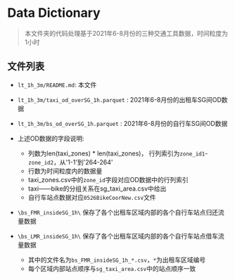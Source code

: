 # Data Dictionary
> 本文件夹的代码处理基于2021年6-8月份的三种交通工具数据，时间粒度为1小时

## 文件列表
- `lt_1h_3m/README.md`: 本文件
- `lt_1h_3m/taxi_od_overSG_1h.parquet` : 2021年6-8月份的出租车SG间OD数据
- `lt_1h_3m/bs_od_overSG_1h.parquet` : 2021年6-8月份的自行车SG间OD数据
- 上述OD数据的字段说明:
  - 列数为len(taxi_zones) * len(taxi_zones)， 行列索引为`zone_id1`-`zone_id2`，从'1-1'到'264-264'
  - 行数为时间粒度内的数据量
  - taxi_zones.csv中的`zone_id`字段对应OD数据中的行列索引
  - taxi——bike的分组关系在sg_taxi_area.csv中给出
  - 自行车站点数据对应`0526BikeCoorNew.csv`文件

- `\bs_FMR_insideSG_1h\` 保存了各个出租车区域内部的各个自行车站点归还流量数据
- `\bs_LMR_insideSG_1h\` 保存了各个出租车区域内部的各个自行车站点借车流量数据
  - 其中的文件名为`bs_FMR_insideSG_1h_*.csv`，`*`为出租车区域编号
  - 每个区域内部站点顺序与`sg_taxi_area.csv`中的站点顺序一致